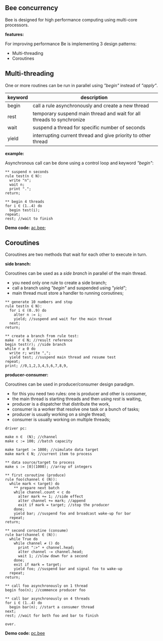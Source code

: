 ## Bee concurrency

Bee is designed for high performance computing using multi-core processors.

**features:**

For improving performance Be is implementing 3 design patterns:

* Multi-threading
* Coroutines

## Multi-threading

One or more routines can be run in parallel using _"begin"_ instead of _"apply"_.

keyword | description
--------|----------------------------------------------------------------------
begin   | call a rule asynchronously and create a new thread
rest    | temporary suspend main thread and wait for all threads to synchronize
wait    | suspend a thread for specific number of seconds
yield   | interrupting current thread and give priority to other thread

**example:**

Asynchronous call can be done using a control loop and keyword _"begin"_:

```** suspend n seconds
rule test(n ∈ N):
  write "n";
  wait n;
  print ".";
return;
** begin 4 threads
for i ∈ (1..4) do
  begin test(i);
repeat;
rest; //wait to finish
```

**Demo code:** [ac.bee](./demo/ac.bee);

## Coroutines 

Coroutines are two methods that wait for each other to execute in turn.

**side branch:**

Coroutines can be used as a _side branch_ in parallel of the main thread.

* you need only one rule to create a side branch;
* call a branch using _"begin"_ and suspended using _"yield"_;
* main thread must store a handler to running coroutines;

```
** generate 10 numbers and stop
rule test(n ∈ N):
  for i ∈ (0..9) do
    alter n := i;
    yield; //suspend and wait for the main thread
  next;
return;

** create a branch from rule test:
make  r ∈ N; //result reference
begin test(r); //side branch 
while r ≥ 0 do
  write r; write ",";
  yield test; //suspend main thread and resume test 
repeat;
print; //0,1,2,3,4,5,6,7,8,9,
```

**producer-consumer:**

Coroutines can be used in producer/consumer design paradigm.

* for this you need two rules: one is producer and other is consumer,
* the main thread is starting threads and then using _rest_ is waiting,
* producer is a dispatcher that distribute the work,
* consumer is a worker that resolve one task or a bunch of tasks;
* producer is usually working on a single thread;
* consumer is usually working on multiple threads;

```
driver pc:

make n ∈  (N); //channel
make c := 100; //batch capacity

make target := 1000; //simulate data target
make mark ∈ N; //current item to process

** data source/target to process
make s := [0](1000); //array of integers
** first coroutine (produce)
rule foo(channel ∈ (N)):
  while mark < target) do 
    ** prepare next batch
    while channel.count < c do
      alter mark += 1; //side effect
      alter channel += mark; //append
      exit if mark = target; //stop the producer
    done;
    yield bar; //suspend foo and broadcast wake-up for bar
  repeat;  
return;
** second coroutine (consume)
rule bar(channel ∈ (N)):  
  while True do
    while channel ≠ () do
      print ":>" + channel.head;  
      alter channel -= channel.head;
      wait 1; //slow down for a second
    done;
    exit if mark = target;          
    yield foo; //suspend bar and signal foo to wake-up
  repeat;  
return;
** call foo asynchronously on 1 thread
begin foo(n); //commence producer foo 

** call bar asynchronously on 4 threads
for i ∈ (1..4) do
  begin bar(n); //start a consumer thread
next;  
rest; //wait for both foo and bar to finish

over.
``` 

**Demo code:** [pc.bee](./demo/pc.bee)

